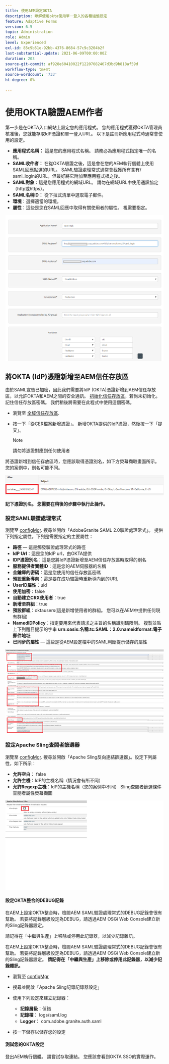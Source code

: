 ```yaml
---
title: 使用AEM設定OKTA
description: 瞭解使用okta使用單一登入的各種組態設定
feature: Adaptive Forms
version: 6.5
topic: Administration
role: Admin
level: Experienced
exl-id: 85c9b51e-92bb-4376-8684-57c9c3204b2f
last-substantial-update: 2021-06-09T00:00:00Z
duration: 203
source-git-commit: af928e60410022f12207082467d3bd9b818af59d
workflow-type: tm+mt
source-wordcount: '733'
ht-degree: 0%

---
```


# 使用OKTA驗證AEM作者

第一步是在OKTA入口網站上設定您的應用程式。 您的應用程式獲得OKTA管理員核准後，您就能存取IdP憑證和單一登入URL。 以下是註冊新應用程式時通常會使用的設定。

* **應用程式名稱：** 這是您的應用程式名稱。 請務必為應用程式指定唯一的名稱。
* **SAML收件者：** 在從OKTA驗證之後，這是會在您的AEM執行個體上使用SAML回應點選的URL。 SAML驗證處理常式通常會截獲所有含有/ saml_login的URL，但最好將它附加至應用程式根之後。
* **SAML對象**：這是您應用程式的網域URL。 請勿在網域URL中使用通訊協定（http或https）。
* **SAML名稱ID：** 從下拉式清單中選取電子郵件。
* **環境**：選擇適當的環境。
* **屬性**：這些是您在SAML回應中取得有關使用者的屬性。 視需要指定。


![okta-application](assets/okta-app-settings-blurred.PNG)


## 將OKTA (IdP)憑證新增至AEM信任存放區

由於SAML宣告已加密，因此我們需要將IdP (OKTA)憑證新增到AEM信任存放區，以允許OKTA和AEM之間的安全通訊。
[初始化信任存放區](http://localhost:4502/libs/granite/security/content/truststore.html)，若尚未初始化。
記住信任存放區密碼。 我們稍後將需要在此程式中使用這個密碼。

* 瀏覽至 [全域信任存放區](http://localhost:4502/libs/granite/security/content/truststore.html).
* 按一下「從CER檔案新增憑證」。 新增OKTA提供的IdP憑證，然後按一下「提交」。

  >[!NOTE]
  >
  >請勿將憑證對應到任何使用者

將憑證新增到信任存放區時，您應該取得憑證別名，如下方熒幕擷取畫面所示。 您的案例中，別名可能不同。

![憑證別名](assets/cert-alias.PNG)

**記下憑證別名。 您需要在稍後的步驟中執行此操作。**

### 設定SAML驗證處理常式

瀏覽至 [configMgr](http://localhost:4502/system/console/configMgr).
搜尋並開啟「AdobeGranite SAML 2.0驗證處理常式」。
提供下列指定屬性。下列是需要指定的主要屬性：

* **路徑**  — 這是觸發驗證處理常式的路徑
* **IdP Url**：這是您的IdP url，由OKTA提供
* **IDP憑證別名**：這是您將IdP憑證新增至AEM信任存放區時取得的別名
* **服務提供者實體ID**：這是您的AEM伺服器的名稱
* **金鑰庫的密碼**：這是您使用的信任存放區密碼
* **預設重新導向**：這是要在成功驗證時重新導向到的URL
* **UserID屬性**：uid
* **使用加密**：false
* **自動建立CRX使用者**：true
* **新增至群組**：true
* **預設群組**：oktausers(這是新增使用者的群組。 您可以在AEM中提供任何現有群組)
* **NamedIDPolicy**：指定要用來代表請求之主旨的名稱識別碼限制。 複製並貼上下列醒目提示的字串 **urn:oasis:名稱:tc:SAML：2.0:nameidformat:電子郵件地址**
* **已同步的屬性**  — 這些是從AEM設定檔中的SAML判斷提示儲存的屬性

![saml-authentication-handler](assets/saml-authentication-settings-blurred.PNG)

### 設定Apache Sling查閱者篩選器

瀏覽至 [configMgr](http://localhost:4502/system/console/configMgr).
搜尋並開啟「Apache Sling反向連結篩選器」。設定下列屬性，如下所示：

* **允許空白**： false
* **允許主機**：IdP的主機名稱（情況會有所不同）
* **允許Regexp主機**：IdP的主機名稱（您的案例中不同） Sling查閱者篩選條件查閱者屬性熒幕擷圖

![referrer-filter](assets/okta-referrer.png)

#### 設定OKTA整合的DEBUG記錄

在AEM上設定OKTA整合時，檢閱AEM SAML驗證處理常式的DEBUG記錄會很有幫助。 若要將記錄層級設定為DEBUG，請透過AEM OSGi Web Console建立新的Sling記錄器設定。

請記得在「中繼與生產」上移除或停用此記錄器，以減少記錄雜訊。

在AEM上設定OKTA整合時，檢閱AEM SAML驗證處理常式的DEBUG記錄會很有幫助。 若要將記錄層級設定為DEBUG，請透過AEM OSGi Web Console建立新的Sling記錄器設定。
**請記得在「中繼與生產」上移除或停用此記錄器，以減少記錄雜訊。**
* 瀏覽至 [configMgr](http://localhost:4502/system/console/configMgr)

* 搜尋並開啟「Apache Sling記錄記錄器設定」
* 使用下列設定來建立記錄器：
   * **記錄層級**：偵錯
   * **記錄檔**： logs/saml.log
   * **Logger**： com.adobe.granite.auth.saml
* 按一下儲存以儲存您的設定

#### 測試您的OKTA設定

登出AEM執行個體。 請嘗試存取連結。 您應該會看到OKTA SSO的實際運作。
